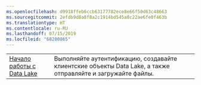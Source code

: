 ```yaml
---
ms.openlocfilehash: d9918ffeb6ccb63177782ece8e66f50d63c48663
ms.sourcegitcommit: 2efdb9d8a8f8a2c1914bd545a8c22ae6fe0f463b
ms.translationtype: HT
ms.contentlocale: ru-RU
ms.lasthandoff: 07/15/2019
ms.locfileid: "68280865"
---
```

|  |  |
|---------|---------|
| [Начало работы с Data Lake][1] | Выполняйте аутентификацию, создавайте клиентские объекты Data Lake, а также отправляйте и загружайте файлы. |

[1]: https://azure.microsoft.com/resources/samples/data-lake-store-java-upload-download-get-started/